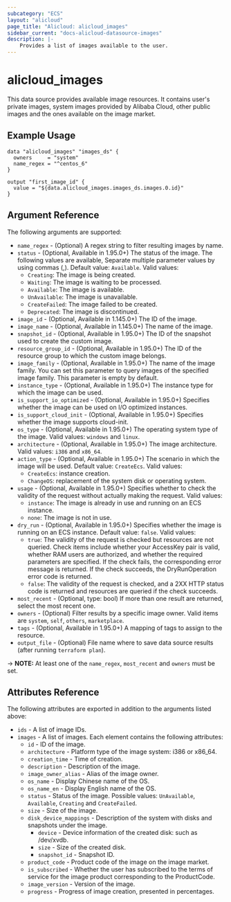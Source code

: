```yaml
---
subcategory: "ECS"
layout: "alicloud"
page_title: "Alicloud: alicloud_images"
sidebar_current: "docs-alicloud-datasource-images"
description: |-
    Provides a list of images available to the user.
---
```


# alicloud\_images

This data source provides available image resources. It contains user's private images, system images provided by Alibaba Cloud, 
other public images and the ones available on the image market. 

## Example Usage

```
data "alicloud_images" "images_ds" {
  owners     = "system"
  name_regex = "^centos_6"
}

output "first_image_id" {
  value = "${data.alicloud_images.images_ds.images.0.id}"
}
```

## Argument Reference

The following arguments are supported:

* `name_regex` - (Optional) A regex string to filter resulting images by name.
* `status` - (Optional, Available in 1.95.0+) The status of the image. The following values are available, Separate multiple parameter values by using commas (,). Default value: `Available`. Valid values: 
    * `Creating`: The image is being created. 
    * `Waiting`: The image is waiting to be processed. 
    * `Available`: The image is available.
    * `UnAvailable`: The image is unavailable.
    * `CreateFailed`: The image failed to be created.
    * `Deprecated`: The image is discontinued.
* `image_id` - (Optional, Available in 1.145.0+) The ID of the image.
* `image_name` - (Optional, Available in 1.145.0+) The name of the image.
* `snapshot_id` - (Optional, Available in 1.95.0+) The ID of the snapshot used to create the custom image.
* `resource_group_id` - (Optional, Available in 1.95.0+) The ID of the resource group to which the custom image belongs.
* `image_family` - (Optional, Available in 1.95.0+) The name of the image family. You can set this parameter to query images of the specified image family. This parameter is empty by default.
* `instance_type` - (Optional, Available in 1.95.0+) The instance type for which the image can be used.
* `is_support_io_optimized` - (Optional, Available in 1.95.0+) Specifies whether the image can be used on I/O optimized instances.
* `is_support_cloud_init` - (Optional, Available in 1.95.0+) Specifies whether the image supports cloud-init.
* `os_type` - (Optional, Available in 1.95.0+) The operating system type of the image. Valid values: `windows` and `linux`.
* `architecture` - (Optional, Available in 1.95.0+) The image architecture. Valid values: `i386` and `x86_64`.
* `action_type` - (Optional, Available in 1.95.0+) The scenario in which the image will be used. Default value: `CreateEcs`. Valid values:                                                
    * `CreateEcs`: instance creation.
    * `ChangeOS`: replacement of the system disk or operating system.
* `usage` - (Optional, Available in 1.95.0+) Specifies whether to check the validity of the request without actually making the request. Valid values:                                           
    * `instance`: The image is already in use and running on an ECS instance.
    * `none`: The image is not in use.
* `dry_run` - (Optional, Available in 1.95.0+) Specifies whether the image is running on an ECS instance. Default value: `false`. Valid values:                                           
    * `true`: The validity of the request is checked but resources are not queried. Check items include whether your AccessKey pair is valid, whether RAM users are authorized, and whether the required parameters are specified. If the check fails, the corresponding error message is returned. If the check succeeds, the DryRunOperation error code is returned.
    * `false`: The validity of the request is checked, and a 2XX HTTP status code is returned and resources are queried if the check succeeds.    
* `most_recent` - (Optional, type: bool) If more than one result are returned, select the most recent one.
* `owners` - (Optional) Filter results by a specific image owner. Valid items are `system`, `self`, `others`, `marketplace`.
* `tags` - (Optional, Available in 1.95.0+) A mapping of tags to assign to the resource.
* `output_file` - (Optional) File name where to save data source results (after running `terraform plan`).

-> **NOTE:** At least one of the `name_regex`, `most_recent` and `owners` must be set.

## Attributes Reference

The following attributes are exported in addition to the arguments listed above:

* `ids` - A list of image IDs.
* `images` - A list of images. Each element contains the following attributes:
  * `id` - ID of the image.
  * `architecture` - Platform type of the image system: i386 or x86_64.
  * `creation_time` - Time of creation.
  * `description` - Description of the image.
  * `image_owner_alias` - Alias of the image owner.
  * `os_name` - Display Chinese name of the OS.
  * `os_name_en` - Display English name of the OS.
  * `status` - Status of the image. Possible values: `UnAvailable`, `Available`, `Creating` and `CreateFailed`.
  * `size` - Size of the image.
  * `disk_device_mappings` - Description of the system with disks and snapshots under the image.
    * `device` - Device information of the created disk: such as /dev/xvdb.
    * `size` - Size of the created disk.
    * `snapshot_id` - Snapshot ID.
  * `product_code` - Product code of the image on the image market.
  * `is_subscribed` - Whether the user has subscribed to the terms of service for the image product corresponding to the ProductCode.
  * `image_version` - Version of the image.
  * `progress` - Progress of image creation, presented in percentages.
